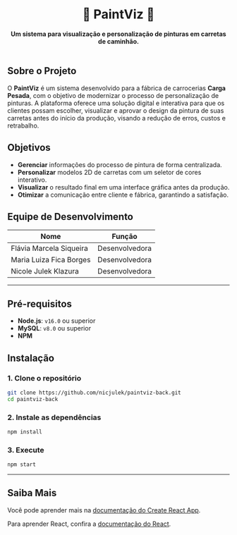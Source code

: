 <div align="center">
  <h1 align="center">🎨 PaintViz 🚚</h1>
  <strong>Um sistema para visualização e personalização de pinturas em carretas de caminhão.</strong>
</div>

<br>

## Sobre o Projeto
O **PaintViz** é um sistema desenvolvido para a fábrica de carrocerias **Carga Pesada**, com o objetivo de modernizar o processo de personalização de pinturas. A plataforma oferece uma solução digital e interativa para que os clientes possam escolher, visualizar e aprovar o design da pintura de suas carretas antes do início da produção, visando a redução de erros, custos e retrabalho.

## Objetivos
- **Gerenciar** informações do processo de pintura de forma centralizada.
- **Personalizar** modelos 2D de carretas com um seletor de cores interativo.
- **Visualizar** o resultado final em uma interface gráfica antes da produção.
- **Otimizar** a comunicação entre cliente e fábrica, garantindo a satisfação.
  
## Equipe de Desenvolvimento

| Nome                      | Função        |
| ------------------------- | ------------- |
| Flávia Marcela Siqueira   | Desenvolvedora |
| Maria Luiza Fica Borges   | Desenvolvedora |
| Nicole Julek Klazura      | Desenvolvedora |
---

## Pré-requisitos

- **Node.js**: `v16.0` ou superior
- **MySQL**: `v8.0` ou superior
- **NPM** 

## Instalação

### 1. Clone o repositório
```bash
git clone https://github.com/nicjulek/paintviz-back.git
cd paintviz-back
```

### 2. Instale as dependências
```bash
npm install
```

### 3. Execute 
```bash
npm start
```
---




## Saiba Mais

Você pode aprender mais na [documentação do Create React App](https://facebook.github.io/create-react-app/docs/getting-started).

Para aprender React, confira a [documentação do React](https://reactjs.org/).
